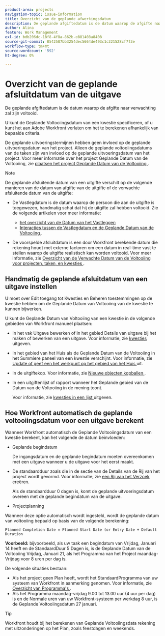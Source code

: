 ```yaml
---
product-area: projects
navigation-topic: issue-information
title: Overzicht van de geplande afwerkingsdatum
description: De geplande afgiftedatum is de datum waarop de afgifte naar verwachting zal zijn voltooid.
author: Alina
feature: Work Management
exl-id: bdb206dc-18f8-4f8a-862b-e881408a8408
source-git-commit: 0542587bb3254dec5664de493c1c321528cf7f3e
workflow-type: tm+mt
source-wordcount: '592'
ht-degree: 0%

---
```


# Overzicht van de geplande afsluitdatum van de uitgave

<!--Audited: 08/2025-->

De geplande afgiftedatum is de datum waarop de afgifte naar verwachting zal zijn voltooid.

U kunt de Geplande Voltooiingsdatum van een kwestie specificeren, of u kunt het aan Adobe Workfront verlaten om het te berekenen afhankelijk van bepaalde criteria.

De geplande uitvoeringstermijnen hebben geen invloed op de geplande uitvoeringsdatum van het project. Alleen de geplande voltooiingsdatums van de taken zijn van invloed op de geplande uitvoeringsdatum van het project. Voor meer informatie over het project Geplande Datum van de Voltooiing, zie [ plaatsen het project Geplande Datum van de Voltooiing ](../../../manage-work/projects/planning-a-project/project-planned-completion-date.md).

>[!NOTE]
>
>De geplande afsluitende datum van een uitgifte verschilt op de volgende manieren van de datum van afgifte van de uitgifte of de verwachte afsluitende datum van de uitgifte:
>
>* De Vastlegdatum is de datum waarop de persoon die aan de uitgifte is toegewezen, handmatig schat dat hij de uitgifte zal hebben voltooid. Zie de volgende artikelen voor meer informatie:
>
>   * [ het overzicht van de Datum van het Vastleggen ](../../../manage-work/projects/updating-work-in-a-project/overview-of-commit-dates.md)
>   * [ Interacties tussen de Vastlegdatum en de Geplande Datum van de Voltooiing ](../../../manage-work/projects/updating-work-in-a-project/interactions-between-commit-and-planned-completion-dates.md).
>
>* De voorspelde afsluitdatum is een door Workfront berekende datum die rekening houdt met externe factoren om een datum in real-time vast te stellen waarop de uitgifte realistisch kan worden voltooid. Voor meer informatie, zie [ Overzicht van de Verwachte Datum van de Voltooiing voor projecten, taken, en kwesties ](../../../manage-work/projects/planning-a-project/project-projected-completion-date.md).
>

## Handmatig de geplande afsluitdatum van een uitgave instellen

U moet over Edit toegang tot Kwesties en Beheren toestemmingen op de kwestie hebben om de Geplande Datum van Voltooiing van de kwestie te kunnen bijwerken.

U kunt de Geplande Datum van Voltooiing van een kwestie in de volgende gebieden van Workfront manueel plaatsen:

* In het vak Uitgave bewerken of in het gebied Details van uitgave bij het maken of bewerken van een uitgave. Voor informatie, zie [ kwesties ](../../../manage-work/issues/manage-issues/edit-issues.md) uitgeven.
* In het gebied van het Huis als de Geplande Datum van de Voltooiing in het Summiere paneel van een kwestie verschijnt. Voor informatie, zie [ Update of geef een het werkpunt op het gebied van het Huis ](../../../workfront-basics/using-home/using-the-home-area/update-and-edit-work-item-home.md) uit.
* In de uitgiftekop. Voor informatie, zie [ Nieuwe objecten kopballen ](../../../workfront-basics/the-new-workfront-experience/new-object-headers.md).
* In een uitgiftenlijst of rapport wanneer het Geplande gebied van de Datum van de Voltooiing in de mening toont.

  Voor informatie, zie [ kwesties in een lijst ](../../../manage-work/issues/manage-issues/edit-issues-in-a-list.md) uitgeven.

## Hoe Workfront automatisch de geplande voltooiingsdatum voor een uitgave berekent

Wanneer Workfront automatisch de Geplande Voltooiingsdatum van een kwestie berekent, kan het volgende de datum beïnvloeden:

* Geplande begindatum

  De ingangsdatum en de geplande begindatum moeten overeenkomen met een uitgave wanneer u de uitgave voor het eerst maakt.

* De standaardduur zoals die in de sectie van de Details van de Rij van het project wordt gevormd. Voor informatie, zie [ een Rij van het Verzoek ](../../../manage-work/requests/create-and-manage-request-queues/create-request-queue.md) creëren.

  Als de standaardduur 0 dagen is, komt de geplande uitvoeringsdatum overeen met de geplande begindatum van de uitgave.

* Projectplanning

Wanneer deze optie automatisch wordt ingesteld, wordt de geplande datum van voltooiing bepaald op basis van de volgende berekening:

```
Planned Completion Date = Planned Start Date (or Entry Date + Default Duration
```

**Voorbeeld:** bijvoorbeeld, als uw taak een begindatum van Vrijdag, Januari 14 heeft en de StandaardDuur 5 Dagen is, is de Geplande Datum van de Voltooiing Vrijdag, Januari 21, als het Programma van het Project maandag-Vrijdag voor 8 uren per dag is.

De volgende situaties bestaan:

* Als het project geen Plan heeft, wordt het StandaardProgramma van uw systeem van Workfront in aanmerking genomen. Voor informatie, zie [ Overzicht van Programma&#39;s ](../../../administration-and-setup/set-up-workfront/configure-timesheets-schedules/schedules-overview.md).
* Als het Programma maandag-vrijdag 9.00 tot 13.00 uur (4 uur per dag) is en de Normale uren van uw Workfront-systeem per werkdag 8 uur, is de Geplande Voltooiingsdatum 27 januari.

>[!TIP]
>
>Workfront houdt bij het berekenen van Geplande Voltooiingsdata rekening met uitzonderingen op het Plan, zoals feestdagen en weekends.


